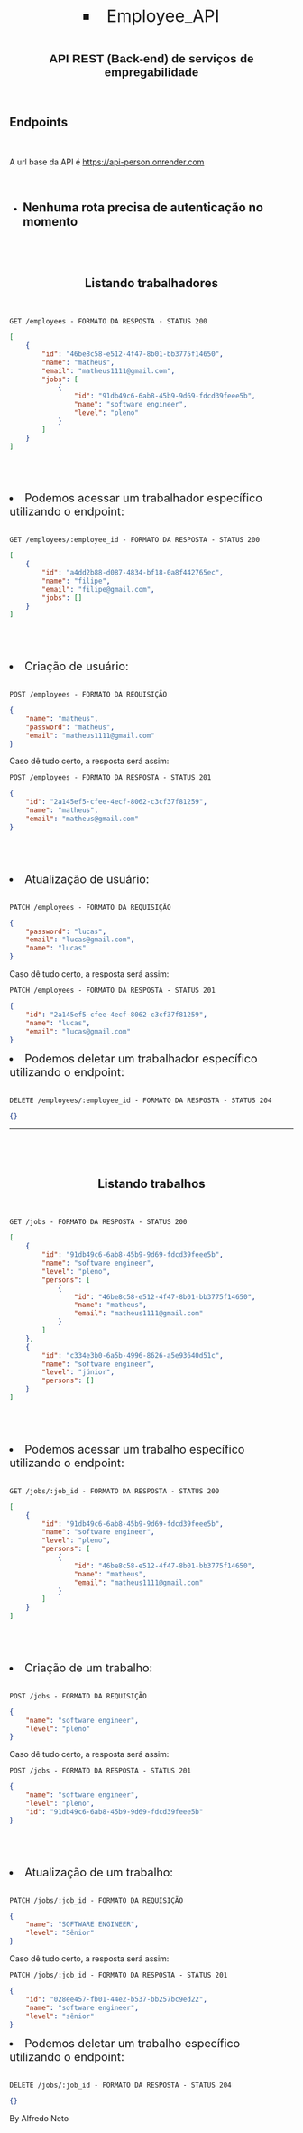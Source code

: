 <li style='font-size: 30px; list-style: square' align="center">
  Employee_API
</li>

<br/>

<h2 align="center" style='font-family: sans-serif'>
	API REST (Back-end) de serviços de empregabilidade
</h2>

<br/>

## **Endpoints**

<br/>

A url base da API é https://api-person.onrender.com

<br/>

-   ## Nenhuma rota precisa de autenticação no momento

## <br/>

<h2 align ='center'> Listando trabalhadores </h2>

<br/>

`GET /employees - FORMATO DA RESPOSTA - STATUS 200`

```json
[
    {
        "id": "46be8c58-e512-4f47-8b01-bb3775f14650",
        "name": "matheus",
        "email": "matheus1111@gmail.com",
        "jobs": [
            {
                "id": "91db49c6-6ab8-45b9-9d69-fdcd39feee5b",
                "name": "software engineer",
                "level": "pleno"
            }
        ]
    }
]
```

## <br/>

<li style='font-size: 20px'>Podemos acessar um trabalhador específico utilizando o endpoint:</li>

<br/>

`GET /employees/:employee_id - FORMATO DA RESPOSTA - STATUS 200`

```json
[
    {
        "id": "a4dd2b88-d087-4834-bf18-0a8f442765ec",
        "name": "filipe",
        "email": "filipe@gmail.com",
        "jobs": []
    }
]
```

## <br/>

<li style='font-size: 20px'>Criação de usuário:</li>

<br/>

`POST /employees - FORMATO DA REQUISIÇÃO`

```json
{
    "name": "matheus",
    "password": "matheus",
    "email": "matheus1111@gmail.com"
}
```

Caso dê tudo certo, a resposta será assim:

`POST /employees - FORMATO DA RESPOSTA - STATUS 201`

```json
{
    "id": "2a145ef5-cfee-4ecf-8062-c3cf37f81259",
    "name": "matheus",
    "email": "matheus@gmail.com"
}
```

## <br/>

<li style='font-size: 20px'>Atualização de usuário:</li>

<br/>

`PATCH /employees - FORMATO DA REQUISIÇÃO`

```json
{
    "password": "lucas",
    "email": "lucas@gmail.com",
    "name": "lucas"
}
```

Caso dê tudo certo, a resposta será assim:

`PATCH /employees - FORMATO DA RESPOSTA - STATUS 201`

```json
{
    "id": "2a145ef5-cfee-4ecf-8062-c3cf37f81259",
    "name": "lucas",
    "email": "lucas@gmail.com"
}
```

<li style='font-size: 20px'>Podemos deletar um trabalhador específico utilizando o endpoint:</li>

<br/>

`DELETE /employees/:employee_id - FORMATO DA RESPOSTA - STATUS 204`

```json
{}
```

---

## <br/>

<h2 align ='center'> Listando trabalhos </h2>

<br/>

`GET /jobs - FORMATO DA RESPOSTA - STATUS 200`

```json
[
    {
        "id": "91db49c6-6ab8-45b9-9d69-fdcd39feee5b",
        "name": "software engineer",
        "level": "pleno",
        "persons": [
            {
                "id": "46be8c58-e512-4f47-8b01-bb3775f14650",
                "name": "matheus",
                "email": "matheus1111@gmail.com"
            }
        ]
    },
    {
        "id": "c334e3b0-6a5b-4996-8626-a5e93640d51c",
        "name": "software engineer",
        "level": "júnior",
        "persons": []
    }
]
```

## <br/>

<li style='font-size: 20px'>Podemos acessar um trabalho específico utilizando o endpoint:</li>

<br/>

`GET /jobs/:job_id - FORMATO DA RESPOSTA - STATUS 200`

```json
[
    {
        "id": "91db49c6-6ab8-45b9-9d69-fdcd39feee5b",
        "name": "software engineer",
        "level": "pleno",
        "persons": [
            {
                "id": "46be8c58-e512-4f47-8b01-bb3775f14650",
                "name": "matheus",
                "email": "matheus1111@gmail.com"
            }
        ]
    }
]
```

## <br/>

<li style='font-size: 20px'>Criação de um trabalho:</li>

<br/>

`POST /jobs - FORMATO DA REQUISIÇÃO`

```json
{
    "name": "software engineer",
    "level": "pleno"
}
```

Caso dê tudo certo, a resposta será assim:

`POST /jobs - FORMATO DA RESPOSTA - STATUS 201`

```json
{
    "name": "software engineer",
    "level": "pleno",
    "id": "91db49c6-6ab8-45b9-9d69-fdcd39feee5b"
}
```

## <br/>

<li style='font-size: 20px'>Atualização de um trabalho:</li>

<br/>

`PATCH /jobs/:job_id - FORMATO DA REQUISIÇÃO`

```json
{
    "name": "SOFTWARE ENGINEER",
    "level": "Sênior"
}
```

Caso dê tudo certo, a resposta será assim:

`PATCH /jobs/:job_id - FORMATO DA RESPOSTA - STATUS 201`

```json
{
    "id": "028ee457-fb01-44e2-b537-bb257bc9ed22",
    "name": "software engineer",
    "level": "sênior"
}
```

<li style='font-size: 20px'>Podemos deletar um trabalho específico utilizando o endpoint:</li>

<br/>

`DELETE /jobs/:job_id - FORMATO DA RESPOSTA - STATUS 204`

```json
{}
```

By Alfredo Neto
